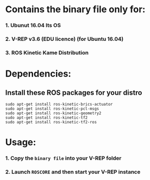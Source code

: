 # Contains the binary file only for:
### 1. Ubunut 16.04 lts OS
### 2. V-REP v3.6 (EDU licence) (for Ubuntu 16.04)
### 3. ROS Kinetic Kame Distribution

# Dependencies:
## Install these ROS packages for your distro
```
sudo apt-get install ros-kinetic-brics-actuator
sudo apt-get install ros-kinetic-pcl-msgs
sudo apt-get install ros-kinetic-geometry2
sudo apt-get install ros-kinetic-tf2
sudo apt-get install ros-kinetic-tf2-ros
```

# Usage:
### 1. Copy the `binary file` into your V-REP folder
### 2. Launch `ROSCORE` and then start your V-REP instance
